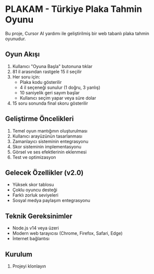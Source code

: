 # PLAKAM - Türkiye Plaka Tahmin Oyunu

Bu proje, Cursor AI yardımı ile geliştirilmiş bir web tabanlı plaka tahmin oyunudur.

## Oyun Akışı

1. Kullanıcı "Oyuna Başla" butonuna tıklar
2. 81 il arasından rastgele 15 il seçilir
3. Her soru için:
   - Plaka kodu gösterilir
   - 4 il seçeneği sunulur (1 doğru, 3 yanlış)
   - 10 saniyelik geri sayım başlar
   - Kullanıcı seçim yapar veya süre dolar
4. 15 soru sonunda final skoru gösterilir

## Geliştirme Öncelikleri

1. Temel oyun mantığının oluşturulması
2. Kullanıcı arayüzünün tasarlanması
3. Zamanlayıcı sisteminin entegrasyonu
4. Skor sisteminin implementasyonu
5. Görsel ve ses efektlerinin eklenmesi
6. Test ve optimizasyon

## Gelecek Özellikler (v2.0)

- Yüksek skor tablosu
- Çoklu oyuncu desteği
- Farklı zorluk seviyeleri
- Sosyal medya paylaşım entegrasyonu

## Teknik Gereksinimler

- Node.js v14 veya üzeri
- Modern web tarayıcısı (Chrome, Firefox, Safari, Edge)
- İnternet bağlantısı

## Kurulum

1. Projeyi klonlayın

